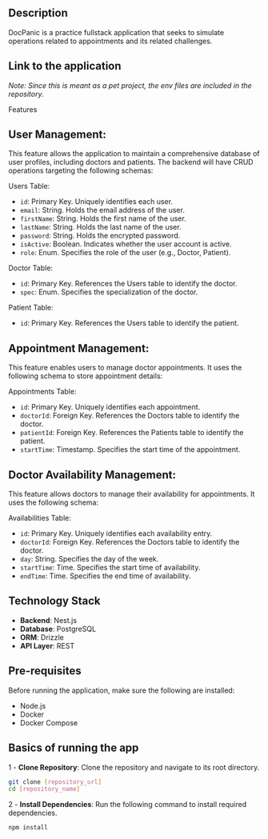 ## Description

DocPanic is a practice fullstack application that seeks to simulate operations related to appointments and its related challenges.

## Link to the application

[//]: # (TODO: Add grok link to the application)

_Note: Since this is meant as a pet project, the env files are included in the repository._

Features

## User Management:
This feature allows the application to maintain a comprehensive database of user profiles, including doctors and patients. The backend will have CRUD operations targeting the following schemas:

Users Table:
- `id`: Primary Key. Uniquely identifies each user.
- `email`: String. Holds the email address of the user.
- `firstName`: String. Holds the first name of the user.
- `lastName`: String. Holds the last name of the user.
- `password`: String. Holds the encrypted password.
- `isActive`: Boolean. Indicates whether the user account is active.
- `role`: Enum. Specifies the role of the user (e.g., Doctor, Patient).

Doctor Table:
- `id`: Primary Key. References the Users table to identify the doctor.
- `spec`: Enum. Specifies the specialization of the doctor.

Patient Table:
- `id`: Primary Key. References the Users table to identify the patient.

## Appointment Management:
This feature enables users to manage doctor appointments. It uses the following schema to store appointment details:

Appointments Table:
- `id`: Primary Key. Uniquely identifies each appointment.
- `doctorId`: Foreign Key. References the Doctors table to identify the doctor.
- `patientId`: Foreign Key. References the Patients table to identify the patient.
- `startTime`: Timestamp. Specifies the start time of the appointment.

## Doctor Availability Management:
This feature allows doctors to manage their availability for appointments. It uses the following schema:

Availabilities Table:
- `id`: Primary Key. Uniquely identifies each availability entry.
- `doctorId`: Foreign Key. References the Doctors table to identify the doctor.
- `day`: String. Specifies the day of the week.
- `startTime`: Time. Specifies the start time of availability.
- `endTime`: Time. Specifies the end time of availability.

## Technology Stack
- **Backend**: Nest.js
- **Database**: PostgreSQL
- **ORM**: Drizzle
- **API Layer**: REST

## Pre-requisites
Before running the application, make sure the following are installed:

- Node.js
- Docker
- Docker Compose

## Basics of running the app

1 - **Clone Repository**: Clone the repository and navigate to its root directory.

```bash 
git clone [repository_url]
cd [repository_name]
```

2 - **Install Dependencies**: Run the following command to install required dependencies.

```bash 
npm install
```
